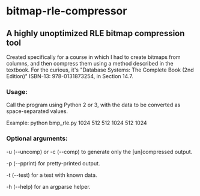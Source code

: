 # bitmap-rle-compressor

## A highly unoptimized RLE bitmap compression tool

Created specifically for a course in which I had to create bitmaps from columns, and then compress them using a method described in the textbook. For the curious, it's "Database Systems: The Complete Book (2nd Edition)" ISBN-13: 978-0131873254, in Section 14.7.

### Usage: 
Call the program using Python 2 or 3, with the data to be converted as space-separated values.

Example: python bmp_rle.py 1024 512 512 1024 512 1024

### Optional arguments:
-u (--uncomp) or -c (--comp) to generate only the [un]compressed output.

-p (--pprint) for pretty-printed output.

-t (--test) for a test with known data.

-h (--help) for an argparse helper.